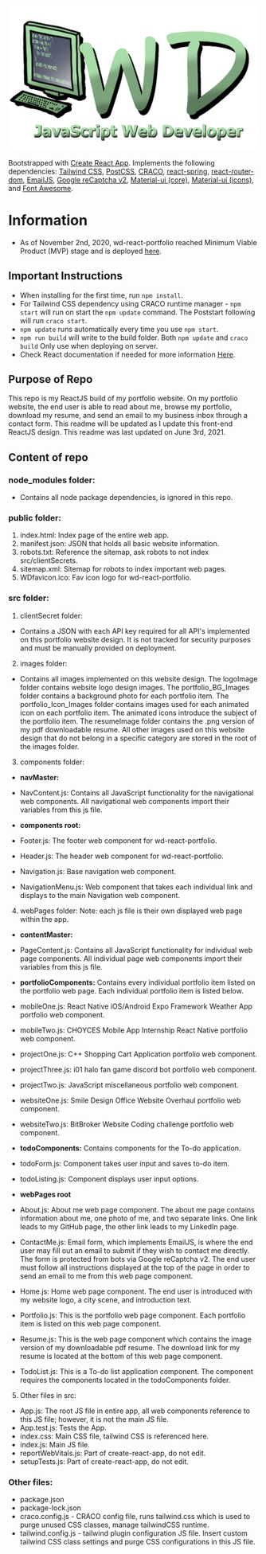 ![wd-react-portfolio Logo Image](https://raw.githubusercontent.com/Wesley26/wd-react-portfolio/master/src/images/logoImage/WD_Logo.png)

Bootstrapped with [Create React App](https://github.com/facebook/create-react-app).
Implements the following dependencies: [Tailwind CSS](https://tailwindcss.com/), [PostCSS](https://www.npmjs.com/package/postcss), [CRACO](https://github.com/gsoft-inc/craco), [react-spring](https://www.react-spring.io/), [react-router-dom](https://www.npmjs.com/package/react-router-dom), [EmailJS](https://www.emailjs.com/docs/), [Google reCaptcha v2](https://www.npmjs.com/package/react-google-recaptcha), [Material-ui (core)](https://material-ui.com/), [Material-ui (icons)](https://www.npmjs.com/package/@material-ui/icons), and [Font Awesome](https://fontawesome.com/how-to-use/on-the-web/using-with/react).


# Information

- As of November 2nd, 2020, wd-react-portfolio reached Minimum Viable Product (MVP) stage and is deployed [here](https://wesleywebdev.com/).


## Important Instructions

- When installing for the first time, run `npm install`. 
- For Tailwind CSS dependency using CRACO runtime manager - `npm start` will run on start the `npm update` command. The Poststart following will run `craco start`.
- `npm update` runs automatically every time you use `npm start`.
- `npm run build` will write to the build folder. Both `npm update` and `craco build` Only use when deploying on server.
- Check React documentation if needed for more information [Here](https://github.com/facebook/create-react-app).


## Purpose of Repo

This repo is my ReactJS build of my portfolio website. On my portfolio website, the end user is able to read about me, browse my portfolio, download my resume, and send an email to my business inbox through a contact form. This readme will be updated as I update this front-end ReactJS design. This readme was last updated on June 3rd, 2021.


## Content of repo



### node_modules folder:
- Contains all node package dependencies, is ignored in this repo.


### public folder:
1. index.html: Index page of the entire web app.
2. manifest.json: JSON that holds all basic website information.
3. robots.txt: Reference the sitemap, ask robots to not index src/clientSecrets.
4. sitemap.xml: Sitemap for robots to index important web pages.
5. WDfavicon.ico: Fav icon logo for wd-react-portfolio.


### src folder:

1. clientSecret folder:
- Contains a JSON with each API key required for all API's implemented on this portfolio website design. It is not tracked for security purposes and must be manually provided on deployment.

2. images folder:
- Contains all images implemented on this website design. The logoImage folder contains website logo design images. The portfolio_BG_Images folder contains a background photo for each portfolio item. The portfolio_Icon_Images folder contains images used for each animated icon on each portfolio item. The animated icons introduce the subject of the portfolio item. The resumeImage folder contains the .png version of my pdf downloadable resume. All other images used on this website design that do not belong in a specific category are stored in the root of the images folder.

3. components folder:

- **navMaster:**
- NavContent.js: Contains all JavaScript functionality for the navigational web components. All navigational web components import their variables from this js file.

- **components root:**
- Footer.js: The footer web component for wd-react-portfolio.
- Header.js: The header web component for wd-react-portfolio.
- Navigation.js: Base navigation web component.
- NavigationMenu.js: Web component that takes each individual link and displays to the main Navigation web component.

4. webPages folder:
Note: each js file is their own displayed web page within the app.

- **contentMaster:**
- PageContent.js: Contains all JavaScript functionality for individual web page components. All individual page web components import their variables from this js file.

- **portfolioComponents:**
Contains every individual portfolio item listed on the portfolio web page. Each individual portfolio item is listed below.
- mobileOne.js: React Native iOS/Android Expo Framework Weather App portfolio web component.
- mobileTwo.js: CHOYCES Mobile App Internship React Native portfolio web component.
- projectOne.js: C++ Shopping Cart Application portfolio web component.
- projectThree.js: i01 halo fan game discord bot portfolio web component.
- projectTwo.js: JavaScript miscellaneous portfolio web component.
- websiteOne.js: Smile Design Office Website Overhaul portfolio web component.
- websiteTwo.js: BitBroker Website Coding challenge portfolio web component.

- **todoComponents:**
Contains components for the To-do application.
- todoForm.js: Component takes user input and saves to-do item.
- todoListing.js: Component displays user input options.

- **webPages root** 
- About.js: About me web page component. The about me page contains information about me, one photo of me, and two separate links. One link leads to my GitHub page, the other link leads to my LinkedIn page.
- ContactMe.js: Email form, which implements EmailJS, is where the end user may fill out an email to submit if they wish to contact me directly. The form is protected from bots via Google reCaptcha v2. The end user must follow all instructions displayed at the top of the page in order to send an email to me from this web page component.
- Home.js: Home web page component. The end user is introduced with my website logo, a city scene, and introduction text.
- Portfolio.js: This is the portfolio web page component. Each portfolio item is listed on this web page component.
- Resume.js: This is the web page component which contains the image version of my downloadable pdf resume. The download link for my resume is located at the bottom of this web page component.
- TodoList.js: This is a To-do list application component. The component requires the components located in the todoComponents folder.

5. Other files in src:
- App.js: The root JS file in entire app, all web components reference to this JS file; however, it is not the main JS file.
- App.test.js: Tests the App.
- index.css: Main CSS file, tailwind CSS is referenced here.
- index.js: Main JS file.
- reportWebVitals.js: Part of create-react-app, do not edit.
- setupTests.js: Part of create-react-app, do not edit.


### Other files:
- package.json
- package-lock.json
- craco.config.js - CRACO config file, runs tailwind.css which is used to purge unused CSS classes, manage tailwindCSS runtime.
- tailwind.config.js - tailwind plugin configuration JS file. Insert custom tailwind CSS class settings and purge CSS configurations in this JS file.